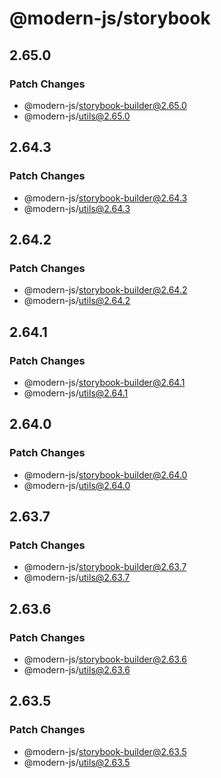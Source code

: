 # @modern-js/storybook

## 2.65.0

### Patch Changes

- @modern-js/storybook-builder@2.65.0
- @modern-js/utils@2.65.0

## 2.64.3

### Patch Changes

- @modern-js/storybook-builder@2.64.3
- @modern-js/utils@2.64.3

## 2.64.2

### Patch Changes

- @modern-js/storybook-builder@2.64.2
- @modern-js/utils@2.64.2

## 2.64.1

### Patch Changes

- @modern-js/storybook-builder@2.64.1
- @modern-js/utils@2.64.1

## 2.64.0

### Patch Changes

- @modern-js/storybook-builder@2.64.0
- @modern-js/utils@2.64.0

## 2.63.7

### Patch Changes

- @modern-js/storybook-builder@2.63.7
- @modern-js/utils@2.63.7

## 2.63.6

### Patch Changes

- @modern-js/storybook-builder@2.63.6
- @modern-js/utils@2.63.6

## 2.63.5

### Patch Changes

- @modern-js/storybook-builder@2.63.5
- @modern-js/utils@2.63.5
